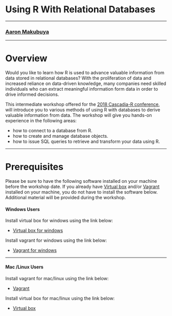 # Using R With Relational Databases 
***
### [Aaron Makubuya](https://www.linkedin.com/in/aaronmakubuya/)


***
# Overview

Would you like to learn how R is used to advance valuable information from data stored in relational databases? 
With the proliferation of data and increased reliance on data-driven knowledge, many companies need skilled individuals who can extract meaningful information form data in order to drive informed decisions. 

This intermediate workshop offered for the [2018 Cascadia-R conference](https://cascadiarconf.com/), will introduce you to various methods of using R with databases to derive valuable information from data. The workshop will give you hands-on experience in the following areas:
- how to connect to a database from R. 
- how to create and manage database objects.
- how to issue SQL queries to retrieve and transform your data using R.

***

# Prerequisites

Please be sure to have the following software installed on your machine before the workshop date. If you already have [Virtual box](https://www.virtualbox.org/wiki/Downloads) and/or [Vagrant](https://www.vagrantup.com/) installed on your machine, you do not have to install the software below. Additional material will be provided during the workshop.

#### Windows Users

Install virtual box for windows using the link below:

 - [Virtual box for windows](https://download.virtualbox.org/virtualbox/5.2.12/VirtualBox-5.2.12-122591-Win.exe)

Install vagrant for windows using the link below:

 - [Vagrant for windows](https://releases.hashicorp.com/vagrant/2.1.1/vagrant_2.1.1_x86_64.msi)

***

#### Mac /Linux Users

Install vagrant for mac/linux using the link below:

 - [Vagrant](https://releases.hashicorp.com/vagrant/2.1.1/vagrant_2.1.1_x86_64.dmg)

Install virtual box for mac/linux using the link below:

 - [Virtual box](https://download.virtualbox.org/virtualbox/5.2.12/VirtualBox-5.2.12-122591-OSX.dmg)


